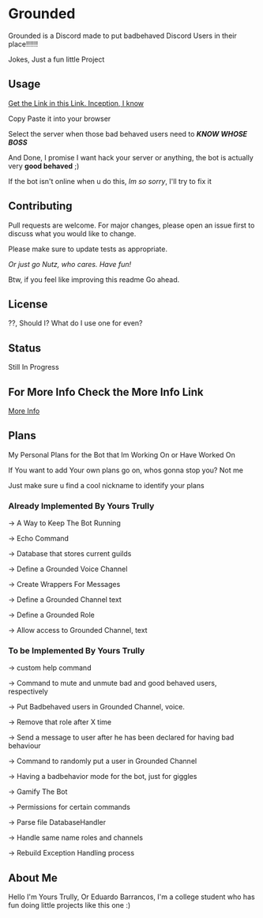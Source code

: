 # Grounded

Grounded is a Discord made to put badbehaved Discord Users in their place!!!!!!

Jokes, Just a fun little Project

## Usage

[Get the Link in this Link. Inception, I know](bot_info.json)

Copy Paste it into your browser

Select the server when  those bad behaved users need to ***KNOW WHOSE BOSS***

And Done, I promise I want hack your server or anything, the bot is actually very **good behaved** ;)

If the bot isn't online when u do this, *Im so sorry*, I'll try to fix it

## Contributing

Pull requests are welcome. For major changes, please open an issue first to discuss what you would like to change.

Please make sure to update tests as appropriate.

*Or just go Nutz, who cares. Have fun!*

Btw, if you feel like improving this readme Go ahead.

## License

??, Should I? What do I use one for even?

## Status

Still In Progress

## For More Info Check the More Info Link

[More Info](bot_info.json)

## Plans

My Personal Plans for the Bot that Im Working On or Have Worked On

If You want to add Your own plans go on, whos gonna stop you? Not me

Just make sure u find a cool nickname to identify your plans

### Already Implemented By Yours Trully

-> A Way to Keep The Bot Running

-> Echo Command

-> Database that stores current guilds

-> Define a Grounded Voice Channel

-> Create Wrappers For Messages

-> Define a Grounded Channel text

-> Define a Grounded Role

->  Allow access to Grounded Channel, text

### To be Implemented By Yours Trully

-> custom help command

-> Command to mute and unmute bad and good behaved users, respectively

-> Put Badbehaved users in Grounded Channel, voice.

-> Remove that role after X time

-> Send a message to user after he has been declared for having bad behaviour

-> Command to randomly put a user in Grounded Channel

-> Having a badbehavior mode for the bot, just for giggles

-> Gamify The Bot

-> Permissions for certain commands

-> Parse file DatabaseHandler

-> Handle same name roles and channels

-> Rebuild Exception Handling process

## About Me

Hello I'm Yours Trully, Or Eduardo Barrancos, I'm a college student who has fun doing little projects like this one :)
